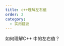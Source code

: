 ```yaml
---
title: c++理解左右值
order: 2
category:
  - 实用建议
---
```

<ChatMessage avatar="../../../assets/emoji/dsyj.png" :avatarWidth="40">
如何理解C++ 中的左右值？
</ChatMessage>




